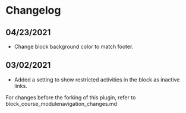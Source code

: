 # Changelog

## 04/23/2021
- Change block background color to match footer.

## 03/02/2021
- Added a setting to show restricted activities in the block as inactive links.

For changes before the forking of this plugin, refer to block_course_modulenavigation_changes.md